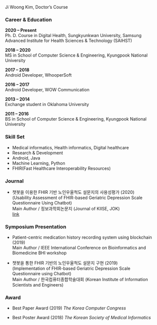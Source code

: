Ji Woong Kim, Doctor’s Course


### Career & Education

**2020 – Present**  
Ph. D. Course in Digital Health, Sungkyunkwan University,
Samsung Advanced Institute for Health Sciences & Technology (SAIHST)

**2018 – 2020**  
MS in School of Computer Science & Engineering, Kyungpook National University

**2017 – 2018**  
Android Developer, WhooperSoft

**2016 – 2017**  
Android Developer, WOW Communication

**2013 – 2014**  
Exchange student in Oklahoma University

**2011 – 2016**  
BS in School of Computer Science & Engineering, Kyungpook National University


### Skill Set

- Medical informatics, Health informatics, Digital healthcare
- Research & Development
- Android, Java 
- Machine Learning, Python
- FHIR(Fast Healthcare Interoperability Resources)

### Journal
- 챗봇을 이용한 FHIR 기반 노인우울척도 설문지의 사용성평가 (2020)  
  (Usability Assessment of FHIR-based Geriatric Depression Scale Questionnaire Using Chatbot)  
Main Author / 정보과학회논문지 (Journal of KIISE, JOK)  
[link](https://doi.org/10.5626/JOK.2020.47.7.650)

### Symposium Presentation

- Patient-centric medication history recording system using blockchain (2019)  
Main Author / IEEE International Conference on Bioinformatics and Biomedicine BHI workshop

- 챗봇을 통한 FHIR 기반의 노인우울척도 설문지 구현 (2019)  
  (Implementation of FHIR-based Geriatric Depression Scale Questionnaire using Chatbot)  
Main Author / 한국컴퓨터종합학술대회 (Korean Institute of Information Scientists and Engineers)

### Award

- Best Paper Award (2019) _The Korea Computer Congress_

- Best Poster Award (2018) _The Korean Society of Medical Informatics_
